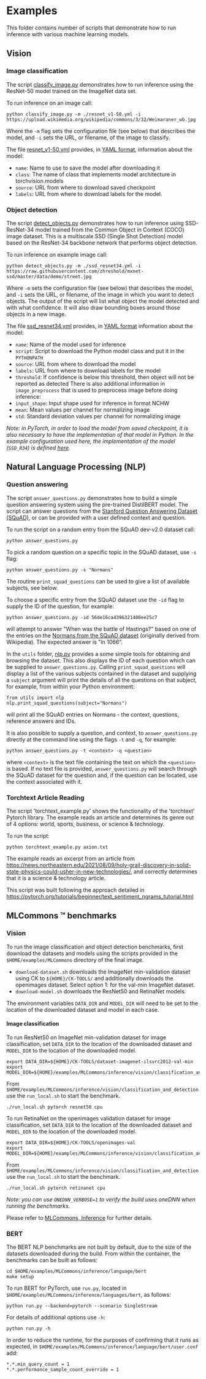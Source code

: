 # Examples

This folder contains number of scripts that demonstrate how to run inference with various machine learning models.

## Vision

### Image classification

The script [classify_image.py](classify_image.py) demonstrates how to run inference using the ResNet-50 model trained on the ImageNet data set.

To run inference on an image call:

```
python classify_image.py -m ./resnet_v1-50.yml -i https://upload.wikimedia.org/wikipedia/commons/3/32/Weimaraner_wb.jpg
```

Where the `-m` flag sets the configuration file (see below) that describes the model, and `-i` sets the URL, or filename, of the image to classify.

The file [resnet_v1-50.yml](resnet_v1-50.yml) provides, in [YAML format](https://docs.ansible.com/ansible/latest/reference_appendices/YAMLSyntax.html), information about the model:

- `name`: Name to use to save the model after downloading it
- `class`: The name of class that implements model architecture in torchvision.models
- `source`: URL from where to download saved checkpoint
- `labels`: URL from where to download labels for the model.

### Object detection

The script [detect_objects.py](detect_object.py) demonstrates how to run inference using SSD-ResNet-34 model trained from the Common Object in Context (COCO) image dataset. This is a multiscale SSD (Single Shot Detection) model based on the ResNet-34 backbone network that performs object detection.

To run inference on example image call:

```
python detect_objects.py -m ./ssd_resnet34.yml -i https://raw.githubusercontent.com/zhreshold/mxnet-ssd/master/data/demo/street.jpg
```

Where `-m` sets the configuration file (see below) that describes the model, and `-i` sets the URL, or filename, of the image in which you want to detect objects. The output of the script will list what object the model detected and with what confidence. It will also draw bounding boxes around those objects in a new image.

The file [ssd_resnet34.yml](ssd_resnet34.yml) provides, in [YAML format](https://docs.ansible.com/ansible/latest/reference_appendices/YAMLSyntax.html) information about the model:
- `name`: Name of the model used for inference
- `script`: Script to download the Python model class and put it in the `PYTHONPATH`
- `source`: URL from where to download the model
- `labels`: URL from where to download labels for the model
- `threshold`: If confidence is below this threshold, then object will not be reported as detected
There is also additional information in `image_preprocess` that is used to preprocess image before doing inference:
- `input_shape`: Input shape used for inference in format NCHW
- `mean`: Mean values per channel for normalizing image
- `std`: Standard deviation values per channel for normalizing image

_Note: in PyTorch, in order to load the model from saved checkpoint, it is also necessary to have the implementation of that model in Python. In the example configuration used here, the implementation of the model (`SSD_R34`) is defined [here](https://github.com/mlcommons/inference/tree/master/vision/classification_and_detection/python/models)._

## Natural Language Processing (NLP)

### Question answering

The script `answer_questions.py` demonstrates how to build a simple question answering system using the pre-trained DistilBERT model. The script can answer questions from the [Stanford Question Answering Dataset (SQuAD)](https://rajpurkar.github.io/SQuAD-explorer/), or can be provided with a user defined context and question.

To run the script on a random entry from the SQuAD dev-v2.0 dataset call:

```
python answer_questions.py
```

To pick a random question on a specific topic in the SQuAD dataset, use `-s` flag:

```
python answer_questions.py -s "Normans"
```

The routine `print_squad_questions` can be used to give a list of available subjects, see below.


To choose a specific entry from the SQuAD dataset use the `-id` flag to supply the ID of the question, for example:

```
python answer_questions.py -id 56de16ca4396321400ee25c7
```

will attempt to answer "When was the battle of Hastings?" based on one of the entries on the [Normans from the SQuAD dataset](https://rajpurkar.github.io/SQuAD-explorer/explore/v2.0/dev/Normans.html) (originally derived from Wikipedia). The expected answer is "In 1066".

In the `utils` folder, [nlp.py](utils/nlp.py) provides a some simple tools for obtaining and browsing the dataset. This also displays the ID of each question which can be supplied to `answer_questions.py`. Calling `print_squad_questions` will display a list of the various subjects contained in the dataset and supplying a `subject` argument will print the details of all the questions on that subject, for example, from within your Python environment:

```
from utils import nlp
nlp.print_squad_questions(subject="Normans")
```

will print all the SQuAD entries on Normans - the context, questions, reference answers and IDs.

It is also possible to supply a question, and context, to `answer_questions.py` directly at the command line using the flags `-t` and `-q`, for example:

```
python answer_questions.py -t <context> -q <question>
```

where `<context>` is the text file containing the text on which the `<question>` is based. If no text file is provided, `answer_questions.py` will search through the SQuAD dataset for the question and, if the question can be located, use the context associated with it.

### Torchtext Article Reading

The script 'torchtext_example.py' shows the functionality of the 'torchtext' Pytorch library. The example reads an article and determines its genre out of 4 options: world, sports, business, or science & technology.

To run the script:

```
python torchtext_example.py axion.txt
```

The example reads an excerpt from an article from https://news.northeastern.edu/2021/08/09/holy-grail-discovery-in-solid-state-physics-could-usher-in-new-technologies/, and correctly determines that it is a science & technology article.

This script was built following the approach detailed in https://pytorch.org/tutorials/beginner/text_sentiment_ngrams_tutorial.html

## MLCommons :tm: benchmarks

### Vision

To run the image classification and object detection benchmarks, first download the datasets and models using the scripts provided in the `$HOME/examples/MLCommons` directory of the final image.

  * `download-dataset.sh` downloads the ImageNet min-validation dataset using CK to `${HOME}/CK-TOOLS/` and additionally downloads the openimages dataset. Select option 1: for the val-min ImageNet dataset.
  * `download-model.sh` downloads the ResNet50 and RetinaNet models.

The environment variables `DATA_DIR` and `MODEL_DIR` will need to be set to the location of the downloaded dataset and model in each case.

#### Image classification

To run ResNet50 on ImageNet min-validation dataset for image classification, set `DATA_DIR` to the location of the downloaded dataset and `MODEL_DIR` to the location of the downloaded model.

```
export DATA_DIR=${HOME}/CK-TOOLS/dataset-imagenet-ilsvrc2012-val-min
export MODEL_DIR=${HOME}/examples/MLCommons/inference/vision/classification_and_detection
```

From `$HOME/examples/MLCommons/inference/vision/classification_and_detection` use the `run_local.sh` to start the benchmark.

```
./run_local.sh pytorch resnet50 cpu
```

To run RetinaNet on the openimages validation dataset for image classification, set `DATA_DIR` to the location of the downloaded dataset and `MODEL_DIR` to the location of the downloaded model.

```
export DATA_DIR=${HOME}/CK-TOOLS/openimages-val
export MODEL_DIR=${HOME}/examples/MLCommons/inference/vision/classification_and_detection
```

From `$HOME/examples/MLCommons/inference/vision/classification_and_detection` use the `run_local.sh` to start the benchmark.

```
./run_local.sh pytorch retinanet cpu
```

_Note: you can use `ONEDNN_VERBOSE=1` to verify the build uses oneDNN when running the benchmarks._

Please refer to [MLCommons, Inference](https://github.com/mlcommons/inference/tree/master/vision/classification_and_detection) for further details.

### BERT

The BERT NLP benchmarks are not built by default, due to the size of the datasets downloaded during the build. From within the container, the benchmarks can be built as follows:

```
cd $HOME/examples/MLCommons/inference/language/bert
make setup
```

To run BERT for PyTorch, use `run.py`, located in `$HOME/examples/MLCommons/inference/languages/bert`, as follows:

```
python run.py --backend=pytorch --scenario SingleStream
```

For details of additional options use `-h`:

```
python run.py -h
```

In order to reduce the runtime, for the purposes of confirming that it runs as expected, in `$HOME/examples/MLCommons/inference/language/bert/user.conf` add:

```
*.*.min_query_count = 1
*.*.performance_sample_count_override = 1
```
